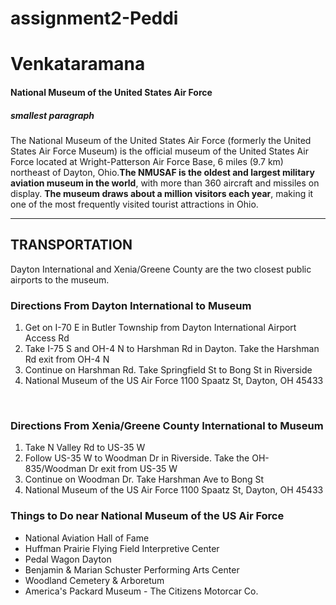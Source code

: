 # assignment2-Peddi
# Venkataramana
#### National Museum of the United States Air Force
##### smallest paragraph
The National Museum of the United States Air Force (formerly the United States Air Force Museum) is the official museum of the United States Air Force located at Wright-Patterson Air Force Base, 6 miles (9.7 km) northeast of Dayton, Ohio.**The NMUSAF is the oldest and largest military aviation museum in the world**, with more than 360 aircraft and missiles on display. **The museum draws about a million visitors each year**, making it one of the most frequently visited tourist attractions in Ohio.

****
## TRANSPORTATION

Dayton International and Xenia/Greene County are the two closest public airports to the museum.

### **Directions From Dayton International to Museum** 

1. Get on I-70 E in Butler Township from Dayton International Airport Access Rd
2. Take I-75 S and OH-4 N to Harshman Rd in Dayton. Take the Harshman Rd exit from OH-4 N
3. Continue on Harshman Rd. Take Springfield St to Bong St in Riverside
4. National Museum of the US Air Force
1100 Spaatz St, Dayton, OH 45433

<br>

### **Directions From Xenia/Greene County International to Museum** 

1. Take N Valley Rd to US-35 W
2. Follow US-35 W to Woodman Dr in Riverside. Take the OH-835/Woodman Dr exit from US-35 W
3. Continue on Woodman Dr. Take Harshman Ave to Bong St
4. National Museum of the US Air Force
1100 Spaatz St, Dayton, OH 45433

### **Things to Do near National Museum of the US Air Force**
* National Aviation Hall of Fame
* Huffman Prairie Flying Field Interpretive Center
* Pedal Wagon Dayton
* Benjamin & Marian Schuster Performing Arts Center
* Woodland Cemetery & Arboretum
* America's Packard Museum - The Citizens Motorcar Co.

